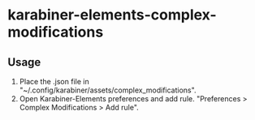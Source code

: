 # karabiner-elements-complex-modifications

## Usage
1. Place the .json file in "~/.config/karabiner/assets/complex_modifications".
1. Open Karabiner-Elements preferences and add rule.
   "Preferences > Complex Modifications > Add rule".
